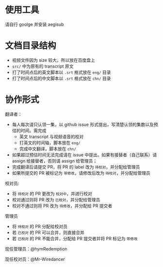 # 使用工具
请自行 goolge 并安装 aegisub

# 文档目录结构

* 视频文件因为 size 较大，所以放在百度盘上
* `src/` 中为原有的 transcript 原文
* 打了时间点后的英文脚本以 `.srt` 格式放在 `eng/` 目录
* 打了时间点后的中文脚本以 `.srt` 格式放在 `chn/` 目录

# 协作形式

翻译者：

* 每人每次请只认领一集，以 github issue 形式提出，写清楚认领的集数以及预估的时间。需完成
  * 英文 transcript 与视频语音的校对
  * 打英文的时间轴，脚本放在 `eng/`
  * 完成中文翻译，脚本放在 `chn/`
* 如果超过预估时间无法完成请在 issue 中提出。如果有接替者（自己联系）请 assign 给接替者，否则请 assign 给管理员；
* 完成翻译后请提交 PR，将 PR 的 label 改为 `待校对`，并分配给管理员
* 如果所提交的 PR 被标记为 `带修改`，请修改后改为 `待校对`，并分配给管理员

校对员:
* 将 `待校对` 的 PR 更改为 `校对中`，并进行校对
* 校对通过则将 PR 改为 `已校对`，并分配给管理员
* 校对不通过则将 PR 改为 `待修改`，并分配给 PR 提交者

管理员
* 将 `待校对` 的 PR 分配给校对员
* 若 `已校对` 的 PR 可以合并，则直接合并
* 若 `已校对` 的 PR 不能合并，分配给 PR 提交者并将 PR 标记为 `带修改`


现任管理员：@hymRedemption

现任校对员：@Mr-Wiredancer
